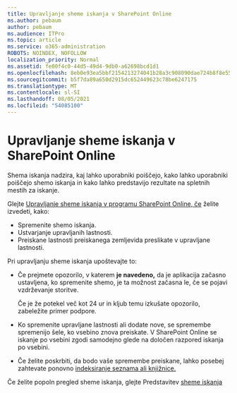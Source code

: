 ```yaml
---
title: Upravljanje sheme iskanja v SharePoint Online
ms.author: pebaum
author: pebaum
ms.audience: ITPro
ms.topic: article
ms.service: o365-administration
ROBOTS: NOINDEX, NOFOLLOW
localization_priority: Normal
ms.assetid: fe00f4c0-44d5-49d4-9db0-a62698bcd1d1
ms.openlocfilehash: 8eb0e93ea5bbf2154213274041b28a3c908090dae724b8f8e55fa2fb05f16d86
ms.sourcegitcommit: b5f7da89a650d2915dc652449623c78be6247175
ms.translationtype: MT
ms.contentlocale: sl-SI
ms.lasthandoff: 08/05/2021
ms.locfileid: "54085100"
---
```

# <a name="manage-search-schema-in-sharepoint-online"></a>Upravljanje sheme iskanja v SharePoint Online

Shema iskanja nadzira, kaj lahko uporabniki poiščejo, kako lahko uporabniki poiščejo shemo iskanja in kako lahko predstavijo rezultate na spletnih mestih za iskanje. 

Glejte [Upravljanje sheme iskanja v programu SharePoint Online, če](https://docs.microsoft.com/sharepoint/manage-search-schema) želite izvedeti, kako: 
- Spremenite shemo iskanja.
- Ustvarjanje upravljanih lastnosti.
- Preiskane lastnosti preiskanega zemljevida preslikate v upravljane lastnosti.

Pri upravljanju sheme iskanja upoštevajte to:

- Če prejmete opozorilo, v katerem **je navedeno,** da je aplikacija začasno ustavljena, ko spremenite shemo, je ta možnost začasna le, če se pojavi vzdrževanje storitve. 

    Če je že potekel več kot 24 ur in kljub temu izkušate opozorilo, zabeležite primer podpore.
- Ko spremenite upravljane lastnosti ali dodate nove, se spremembe spremenijo šele, ko vsebino znova preiskate. V SharePoint Online se iskanje po vsebini zgodi samodejno glede na določen razpored iskanja po vsebini.
- Če želite poskrbiti, da bodo vaše spremembe preiskane, lahko posebej zahtevate ponovno [indeksiranje seznama ali knjižnice.](https://docs.microsoft.com/sharepoint/manage-search-schema#request-re-indexing-of-a-document-library-or-list) 

Če želite popoln pregled sheme iskanja, glejte Predstavitev [sheme iskanja](https://blogs.technet.microsoft.com/tothesharepoint/2012/11/25/introducing-search-schema-for-sharepoint-2013/) 


